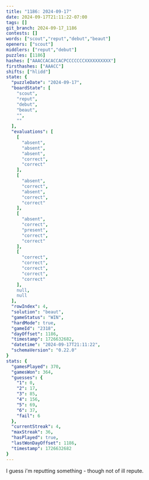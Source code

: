 ```yaml
---
title: "1186: 2024-09-17"
date: 2024-09-17T21:11:22-07:00
tags: []
git_branch: 2024-09-17_1186
contests: []
words: ["scout","reput","debut","beaut"]
openers: ["scout"]
middlers: ["reput","debut"]
puzzles: [1186]
hashes: ["AAACCACACCACPCCCCCCCXXXXXXXXXX"]
firsthashes: ["AAACC"]
shifts: ["hlidd"]
state: {
  "puzzleDate": "2024-09-17",
  "boardState": [
    "scout",
    "reput",
    "debut",
    "beaut",
    "",
    ""
  ],
  "evaluations": [
    [
      "absent",
      "absent",
      "absent",
      "correct",
      "correct"
    ],
    [
      "absent",
      "correct",
      "absent",
      "correct",
      "correct"
    ],
    [
      "absent",
      "correct",
      "present",
      "correct",
      "correct"
    ],
    [
      "correct",
      "correct",
      "correct",
      "correct",
      "correct"
    ],
    null,
    null
  ],
  "rowIndex": 4,
  "solution": "beaut",
  "gameStatus": "WIN",
  "hardMode": true,
  "gameId": "2318",
  "dayOffset": 1186,
  "timestamp": 1726632682,
  "datetime": "2024-09-17T21:11:22",
  "schemaVersion": "0.22.0"
}
stats: {
  "gamesPlayed": 370,
  "gamesWon": 364,
  "guesses": {
    "1": 0,
    "2": 17,
    "3": 85,
    "4": 156,
    "5": 69,
    "6": 37,
    "fail": 6
  },
  "currentStreak": 4,
  "maxStreak": 36,
  "hasPlayed": true,
  "lastWonDayOffset": 1186,
  "timestamp": 1726632682
}
---
```

<!-- more -->
I guess i'm reputting something - though not of ill repute. 
